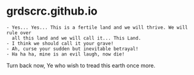 grdscrc.github.io
=================

    - Yes... Yes... This is a fertile land and we will thrive. We will rule over
      all this land and we will call it... This Land.
    - I think we should call it your grave!
    - Ah, curse your sudden but inevitable betrayal!
    - Ha ha ha, mine is an evil laugh, now die!

Turn back now, Ye who wish to tread this earth once more.
